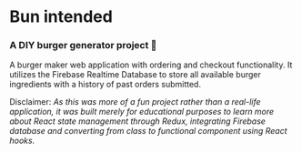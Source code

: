 # **Bun intended**
### A DIY burger generator project 🍔

A burger maker web application with ordering and checkout functionality. It utilizes the Firebase Realtime Database to store all available burger ingredients with a history of past orders submitted.

Disclaimer: _As this was more of a fun project rather than a real-life application, it was built merely for educational purposes to learn more about React state management through Redux, integrating Firebase database and converting from class to functional component using React hooks._